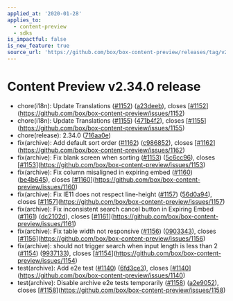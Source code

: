```yaml
---
applied_at: '2020-01-28'
applies_to:
  - content-preview
  - sdks
is_impactful: false
is_new_feature: true
source_url: 'https://github.com/box/box-content-preview/releases/tag/v2.34.0'
---
```


# Content Preview v2.34.0 release


* chore(i18n): Update Translations ([#1152](https://github.com/box/box-content-preview/pull/1152)) ([a23deeb](https://github.com/box/box-content-preview/commit[a23deeb](https://github.com/box/box-content-preview/commit/a23deeb))), closes [[#1152](https://github.com/box/box-content-preview/pull/1152)](https://github.com/box/box-content-preview/issues/1152)
* chore(i18n): Update Translations ([#1155](https://github.com/box/box-content-preview/pull/1155)) ([471b4f2](https://github.com/box/box-content-preview/commit[471b4f2](https://github.com/box/box-content-preview/commit/471b4f2))), closes [[#1155](https://github.com/box/box-content-preview/pull/1155)](https://github.com/box/box-content-preview/issues/1155)
* chore(release): 2.34.0 ([716aa0e](https://github.com/box/box-content-preview/commit[716aa0e](https://github.com/box/box-content-preview/commit/716aa0e)))
* fix(archive): Add default sort order ([#1162](https://github.com/box/box-content-preview/pull/1162)) ([c986852](https://github.com/box/box-content-preview/commit[c986852](https://github.com/box/box-content-preview/commit/c986852))), closes [[#1162](https://github.com/box/box-content-preview/pull/1162)](https://github.com/box/box-content-preview/issues/1162)
* fix(archive): Fix blank screen when sorting ([#1153](https://github.com/box/box-content-preview/pull/1153)) ([5c6cc96](https://github.com/box/box-content-preview/commit[5c6cc96](https://github.com/box/box-content-preview/commit/5c6cc96))), closes [[#1153](https://github.com/box/box-content-preview/pull/1153)](https://github.com/box/box-content-preview/issues/1153)
* fix(archive): Fix column misaligned in expiring embed ([#1160](https://github.com/box/box-content-preview/pull/1160)) ([be4b645](https://github.com/box/box-content-preview/commit[be4b645](https://github.com/box/box-content-preview/commit/be4b645))), closes [[#1160](https://github.com/box/box-content-preview/pull/1160)](https://github.com/box/box-content-preview/issues/1160)
* fix(archive): Fix IE11 does not respect line-height ([#1157](https://github.com/box/box-content-preview/pull/1157)) ([56d0a94](https://github.com/box/box-content-preview/commit[56d0a94](https://github.com/box/box-content-preview/commit/56d0a94))), closes [[#1157](https://github.com/box/box-content-preview/pull/1157)](https://github.com/box/box-content-preview/issues/1157)
* fix(archive): Fix inconsistent search cancel button in Expiring Embed ([#1161](https://github.com/box/box-content-preview/pull/1161)) ([dc2102d](https://github.com/box/box-content-preview/commit[dc2102d](https://github.com/box/box-content-preview/commit/dc2102d))), closes [[#1161](https://github.com/box/box-content-preview/pull/1161)](https://github.com/box/box-content-preview/issues/1161)
* fix(archive): Fix table width not responsive ([#1156](https://github.com/box/box-content-preview/pull/1156)) ([0903343](https://github.com/box/box-content-preview/commit[0903343](https://github.com/box/box-content-preview/commit/0903343))), closes [[#1156](https://github.com/box/box-content-preview/pull/1156)](https://github.com/box/box-content-preview/issues/1156)
* fix(archive): should not trigger search when input length is less than 2 ([#1154](https://github.com/box/box-content-preview/pull/1154)) ([9937133](https://github.com/box/box-content-preview/commit[9937133](https://github.com/box/box-content-preview/commit/9937133))), closes [[#1154](https://github.com/box/box-content-preview/pull/1154)](https://github.com/box/box-content-preview/issues/1154)
* test(archive): Add e2e test ([#1140](https://github.com/box/box-content-preview/pull/1140)) ([6fd3ce3](https://github.com/box/box-content-preview/commit[6fd3ce3](https://github.com/box/box-content-preview/commit/6fd3ce3))), closes [[#1140](https://github.com/box/box-content-preview/pull/1140)](https://github.com/box/box-content-preview/issues/1140)
* test(archive): Disable archive e2e tests temporarily ([#1158](https://github.com/box/box-content-preview/pull/1158)) ([a2e9052](https://github.com/box/box-content-preview/commit[a2e9052](https://github.com/box/box-content-preview/commit/a2e9052))), closes [[#1158](https://github.com/box/box-content-preview/pull/1158)](https://github.com/box/box-content-preview/issues/1158)



